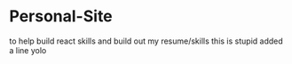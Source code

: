# Personal-Site
to help build react skills and build out my resume/skills
this is stupid
added a line
yolo